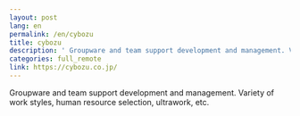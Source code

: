 ```yaml
---
layout: post
lang: en
permalink: /en/cybozu
title: cybozu
description: ' Groupware and team support development and management. Variety of work styles, human resource selection, ultrawork, etc. '
categories: full_remote
link: https://cybozu.co.jp/
---
```


<p>Groupware and team support development and management. Variety of work styles, human resource selection, ultrawork, etc.</p>
